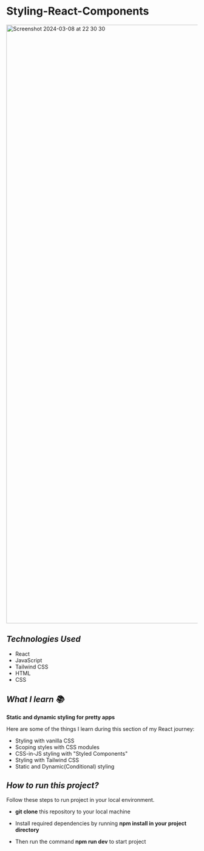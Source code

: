 # Styling-React-Components


<img width="1579" alt="Screenshot 2024-03-08 at 22 30 30" src="https://github.com/Joha-will/Styling-React-Components/assets/98041941/54221cb6-1491-48a7-826a-317a2084f7ab">


***Technologies Used***
------------------------

  * React
  * JavaScript
  * Tailwind CSS
  * HTML
  * CSS


***What I learn 📚***
------------------------
****Static and dynamic styling for pretty apps****

Here are some of the things I learn during this section of my React journey:

 * Styling with vanilla CSS
 * Scoping styles with CSS modules
 * CSS-in-JS styling with "Styled Components"
 * Styling with Tailwind CSS
 * Static and Dynamic(Conditional) styling

  ***How to run this project?***
------------------------

Follow these steps to run project in your local environment.

  -  **git clone** this repository to your local machine
  - Install required dependencies by running **npm install in your project directory**

  - Then run the command **npm run dev** to start project
